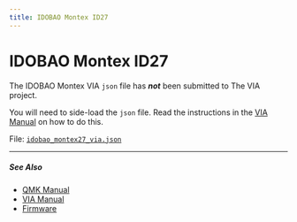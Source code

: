 ```yaml
---
title: IDOBAO Montex ID27
---
```


# IDOBAO Montex ID27

The IDOBAO Montex VIA `json` file has ***not*** been submitted to The VIA project.

You will need to side-load the `json` file.  Read the instructions in the [VIA Manual](../manuals/id27/via.html) on how to do this.

File: [<i class="fas fa-file-code"></i> `idobao_montex27_via.json`](https://raw.githubusercontent.com/Idobao/idobao.github.io/master/via/idobao_montex27_via.json)


---

##### See Also
* [<i class="fas fa-book"></i> QMK Manual](../manuals/id27/)
* [<i class="fas fa-book"></i> VIA Manual](../manuals/id27/via.html)
* [<i class="fas fa-microchip"></i> Firmware](../firmware/id27.html)
